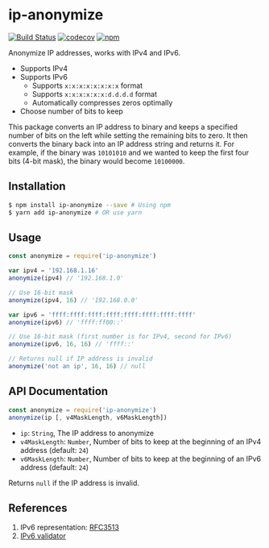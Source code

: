# ip-anonymize
[![Build Status](https://travis-ci.org/nicolaschan/ip-anonymize.svg?branch=master)](https://travis-ci.org/nicolaschan/ip-anonymize)
[![codecov](https://codecov.io/gh/nicolaschan/ip-anonymize/branch/master/graph/badge.svg)](https://codecov.io/gh/nicolaschan/ip-anonymize)
[![npm](https://img.shields.io/npm/v/ip-anonymize.svg)](https://www.npmjs.com/package/ip-anonymize)

Anonymize IP addresses, works with IPv4 and IPv6.
- Supports IPv4
- Supports IPv6
  - Supports `x:x:x:x:x:x:x:x` format
  - Supports `x:x:x:x:x:x:d.d.d.d` format
  - Automatically compresses zeros optimally
- Choose number of bits to keep

This package converts an IP address to binary and keeps a specified number of bits on the left while setting the remaining bits to zero. It then converts the binary back into an IP address string and returns it. For example, if the binary was `10101010` and we wanted to keep the first four bits (4-bit mask), the binary would become `10100000`. 

## Installation
```bash
$ npm install ip-anonymize --save # Using npm
$ yarn add ip-anonymize # OR use yarn
```

## Usage
```js
const anonymize = require('ip-anonymize')

var ipv4 = '192.168.1.16'
anonymize(ipv4) // '192.168.1.0'

// Use 16-bit mask
anonymize(ipv4, 16) // '192.168.0.0'

var ipv6 = 'ffff:ffff:ffff:ffff:ffff:ffff:ffff:ffff'
anonymize(ipv6) // 'ffff:ff00::'

// Use 16-bit mask (first number is for IPv4, second for IPv6)
anonymize(ipv6, 16, 16) // 'ffff::'

// Returns null if IP address is invalid
anonymize('not an ip', 16, 16) // null
```

## API Documentation
```js
const anonymize = require('ip-anonymize')
anonymize(ip [, v4MaskLength, v6MaskLength])
```
- `ip`: `String`, The IP address to anonymize
- `v4MaskLength`: `Number`, Number of bits to keep at the beginning of an IPv4 address (default: `24`)
- `v6MaskLength`: `Number`, Number of bits to keep at the beginning of an IPv6 address (default: `24`)

Returns `null` if the IP address is invalid.


## References
1. IPv6 representation: [RFC3513](https://tools.ietf.org/html/rfc3513#section-2.2)
2. [IPv6 validator](https://www.helpsystems.com/intermapper/ipv6-test-address-validation)
